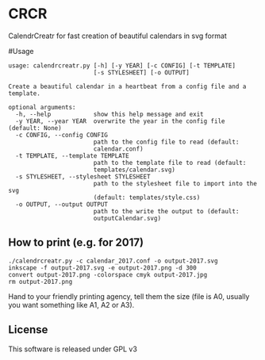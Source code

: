 # CRCR

CalendrCreatr for fast creation of beautiful calendars in svg format

#Usage
```
usage: calendrcreatr.py [-h] [-y YEAR] [-c CONFIG] [-t TEMPLATE]
                        [-s STYLESHEET] [-o OUTPUT]

Create a beautiful calendar in a heartbeat from a config file and a template.

optional arguments:
  -h, --help            show this help message and exit
  -y YEAR, --year YEAR  overwrite the year in the config file (default: None)
  -c CONFIG, --config CONFIG
                        path to the config file to read (default:
                        calendar.conf)
  -t TEMPLATE, --template TEMPLATE
                        path to the template file to read (default:
                        templates/calendar.svg)
  -s STYLESHEET, --stylesheet STYLESHEET
                        path to the stylesheet file to import into the svg
                        (default: templates/style.css)
  -o OUTPUT, --output OUTPUT
                        path to the write the output to (default:
                        outputCalendar.svg)
```

## How to print (e.g. for 2017)
```
./calendrcreatr.py -c calendar_2017.conf -o output-2017.svg
inkscape -f output-2017.svg -e output-2017.png -d 300
convert output-2017.png -colorspace cmyk output-2017.jpg
rm output-2017.png
```
Hand to your friendly printing agency, tell them the size (file is A0, usually you want something like A1, A2 or A3).

## License
This software is released under GPL v3
